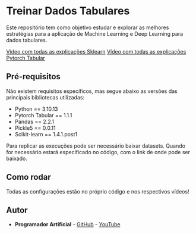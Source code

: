 # Treinar Dados Tabulares

Este repositório tem como objetivo estudar e explorar as melhores estratégias para a aplicação de Machine Learning e Deep Learning para dados tabulares.

[Vídeo com todas as explicações Sklearn](https://youtu.be/UU15HLbtqp8)
[Vídeo com todas as explicações Pytorch Tabular](https://youtu.be/UU15HLbtqp8)

## Pré-requisitos
Não existem requisitos específicos, mas segue abaixo as versões das principais bibliotecas utilizadas:

- Python == 3.10.13
- Pytorch Tabular == 1.1.1
- Pandas == 2.2.1
- Pickle5 == 0.0.11
- Scikit-learn == 1.4.1.post1

Para replicar as execuções pode ser necessário baixar datasets. Quando for necessário estará especificado no código, com o link de onde pode ser baixado.

## Como rodar
Todas as configurações estão no próprio código e nos respectivos vídeos!

## Autor
* **Programador Artificial** - [GitHub](https://github.com/ProgramadorArtificial) - [YouTube](https://www.youtube.com/@ProgramadorArtificial)

